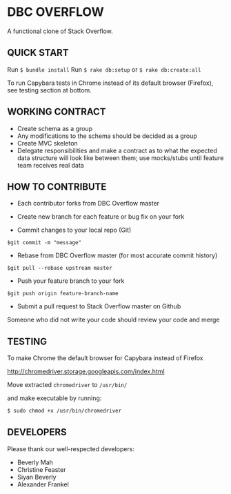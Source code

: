 # DBC OVERFLOW
A functional clone of Stack Overflow.

## QUICK START
Run `$ bundle install`
Run `$ rake db:setup` or `$ rake db:create:all`

To run Capybara tests in Chrome instead of its default browser (Firefox), see testing section at bottom.

## WORKING CONTRACT

- Create schema as a group
- Any modifications to the schema should be decided as a group
- Create MVC skeleton
- Delegate responsibilities and make a contract as to what the expected data structure will look like between them; use mocks/stubs until feature team receives real data

## HOW TO CONTRIBUTE

- Each contributor forks from DBC Overflow master

- Create new branch for each feature or bug fix on your fork

- Commit changes to your local repo (Git)

`$git commit -m "message" `

- Rebase from DBC Overflow master (for most accurate commit history)

`$git pull --rebase upstream master`

- Push your feature branch to your fork

`$git push origin feature-branch-name`

- Submit a pull request to Stack Overflow master on Github

Someone who did not write your code should review your code and merge


## TESTING

To make Chrome the default browser for Capybara instead of Firefox

http://chromedriver.storage.googleapis.com/index.html

Move extracted `chromedriver` to `/usr/bin/`

and make executable by running:

```bash
$ sudo chmod +x /usr/bin/chromedriver
```

## DEVELOPERS

Please thank our well-respected developers:
- Beverly Mah
- Christine Feaster
- Siyan Beverly
- Alexander Frankel